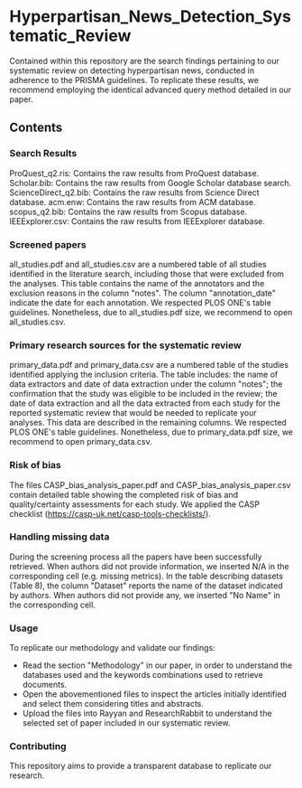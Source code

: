 # Hyperpartisan_News_Detection_Systematic_Review

Contained within this repository are the search findings pertaining to our systematic review on detecting hyperpartisan news, conducted in adherence to the PRISMA guidelines. To replicate these results, we recommend employing the identical advanced query method detailed in our paper.


## Contents

### Search Results

  ProQuest_q2.ris: Contains the raw results from ProQuest database.
  Scholar.bib: Contains the raw results from Google Scholar database search.
  ScienceDirect_q2.bib: Contains the raw results from Science Direct database.
  acm.enw: Contains the raw results from ACM database.
  scopus_q2.bib: Contains the raw results from Scopus database.
  IEEExplorer.csv: Contains the raw results from IEEExplorer database.

### Screened papers
all_studies.pdf and all_studies.csv are a numbered table of all studies identified in the literature search, including those that were excluded from the analyses. This table contains the name of the annotators and the exclusion reasons in the column "notes". The column "annotation_date" indicate the date for each annotation. We respected PLOS ONE's table guidelines. Nonetheless, due to all_studies.pdf size, we recommend to open all_studies.csv. 

### Primary research sources for the systematic review
primary_data.pdf and primary_data.csv are a numbered table of the studies identified applying the inclusion criteria. The table includes: the name of data extractors and date of data extraction under the column "notes"; the confirmation that the study was eligible to be included in the review; the date of data extraction and all the data extracted from each study for the reported systematic review that would be needed to replicate your analyses. This data are described in the remaining columns. We respected PLOS ONE's table guidelines. Nonetheless, due to primary_data.pdf size, we recommend to open primary_data.csv. 

### Risk of bias
The files CASP_bias_analysis_paper.pdf and CASP_bias_analysis_paper.csv contain detailed table showing the completed risk of bias and quality/certainty assessments for each study. We applied the CASP checklist (https://casp-uk.net/casp-tools-checklists/).

### Handling missing data
During the screening process all the papers have been successfully retrieved. 
When authors did not provide information, we inserted N/A in the corresponding cell (e.g. missing metrics). 
In the table describing datasets (Table 8), the column "Dataset" reports the name of the dataset indicated by authors. When authors did not provide any, we inserted "No Name" in the corresponding cell. 

### Usage
  To replicate our methodology and validate our findings:
  - Read the section "Methodology" in our paper, in order to understand the databases used and the keywords combinations used to retrieve documents.
  - Open the abovementioned files to inspect the articles initially identified and select them considering titles and abstracts.
  - Upload the files into Rayyan and ResearchRabbit to understand the selected set of paper included in our systematic review.

### Contributing

This repository aims to provide a transparent database to replicate our research.
